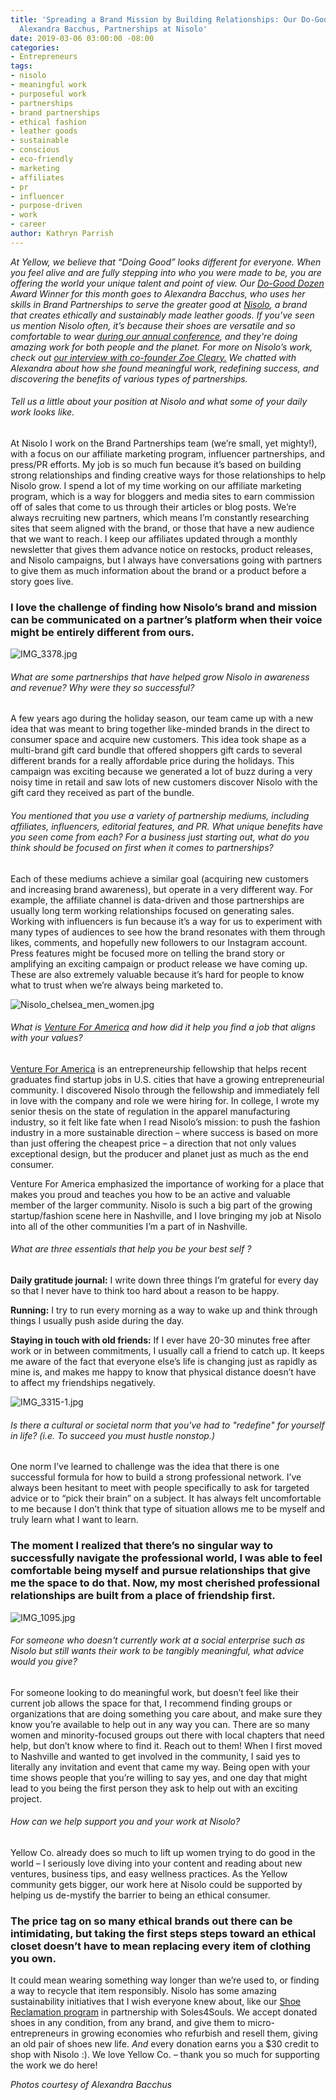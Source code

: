 ```yaml
---
title: 'Spreading a Brand Mission by Building Relationships: Our Do-Good Dozen Winner,
  Alexandra Bacchus, Partnerships at Nisolo'
date: 2019-03-06 03:00:00 -08:00
categories:
- Entrepreneurs
tags:
- nisolo
- meaningful work
- purposeful work
- partnerships
- brand partnerships
- ethical fashion
- leather goods
- sustainable
- conscious
- eco-friendly
- marketing
- affiliates
- pr
- influencer
- purpose-driven
- work
- career
author: Kathryn Parrish
---
```


_At Yellow, we believe that “Doing Good” looks different for everyone. When you feel alive and are fully stepping into who you were made to be, you are offering the world your unique talent and point of view. Our [Do-Good Dozen](https://yellowcollective.lpages.co/do-good-dozen/) Award Winner for this month goes to Alexandra Bacchus, who uses her skills in Brand Partnerships to serve the greater good at [Nisolo](https://nisolo.com/), a brand that creates ethically and sustainably made leather goods. If you’ve seen us mention Nisolo often, it’s because their shoes are versatile and so comfortable to wear [during our annual conference](https://www.instagram.com/p/BYSCHa3FThP/), and they're doing amazing work for both people and the planet. For more on Nisolo’s work, check out [our interview with co-founder Zoe Cleary.](https://yellowco.co/blog/2018/09/21/nisolo-shoes-saving-amazon-trees/) We chatted with Alexandra about how she found meaningful work, redefining success, and discovering the benefits of various types of partnerships._

###### Tell us a little about your position at Nisolo and what some of your daily work looks like.

At Nisolo I work on the Brand Partnerships team (we’re small, yet mighty!), with a focus on our affiliate marketing program, influencer partnerships, and press/PR efforts. My job is so much fun because it’s based on building strong relationships and finding creative ways for those relationships to help Nisolo grow. I spend a lot of my time working on our affiliate marketing program, which is a way for bloggers and media sites to earn commission off of sales that come to us through their articles or blog posts. We’re always recruiting new partners, which means I’m constantly researching sites that seem aligned with the brand, or those that have a new audience that we want to reach. I keep our affiliates updated through a monthly newsletter that gives them advance notice on restocks, product releases, and Nisolo campaigns, but I always have conversations going with partners to give them as much information about the brand or a product before a story goes live. 

### I love the challenge of finding how Nisolo’s brand and mission can be communicated on a partner’s platform when their voice might be entirely different from ours.

![IMG_3378.jpg](/uploads/IMG_3378.jpg)

###### What are some partnerships that have helped grow Nisolo in awareness and revenue? Why were they so successful? 

A few years ago during the holiday season, our team came up with a new idea that was meant to bring together like-minded brands in the direct to consumer space and acquire new customers. This idea took shape as a multi-brand gift card bundle that offered shoppers gift cards to several different brands for a really affordable price during the holidays. This campaign was exciting because we generated a lot of buzz during a very noisy time in retail and saw lots of new customers discover Nisolo with the gift card they received as part of the bundle.

###### You mentioned that you use a variety of partnership mediums, including affiliates, influencers, editorial features, and PR. What unique benefits have you seen come from each? For a business just starting out, what do you think should be focused on first when it comes to partnerships?

Each of these mediums achieve a similar goal (acquiring new customers and increasing brand awareness), but operate in a very different way. For example, the affiliate channel is data-driven and those partnerships are usually long term working relationships focused on generating sales. Working with influencers is fun because it’s a way for us to experiment with many types of audiences to see how the brand resonates with them through likes, comments, and hopefully new followers to our Instagram account. Press features might be focused more on telling the brand story or amplifying an exciting campaign or product release we have coming up. These are also extremely valuable because it’s hard for people to know what to trust when we’re always being marketed to.

![Nisolo_chelsea_men_women.jpg](/uploads/Nisolo_chelsea_men_women.jpg)

###### What is [Venture For America](https://ventureforamerica.org/) and how did it help you find a job that aligns with your values? 

[Venture For America](https://ventureforamerica.org/) is an entrepreneurship fellowship that helps recent graduates find startup jobs in U.S. cities that have a growing entrepreneurial community. I discovered Nisolo through the fellowship and immediately fell in love with the company and role we were hiring for. In college, I wrote my senior thesis on the state of regulation in the apparel manufacturing industry, so it felt like fate when I read Nisolo’s mission: to push the fashion industry in a more sustainable direction – where success is based on more than just offering the cheapest price – a direction that not only values exceptional design, but the producer and planet just as much as the end consumer.

Venture For America emphasized the importance of working for a place that makes you proud and teaches you how to be an active and valuable member of the larger community. Nisolo is such a big part of the growing startup/fashion scene here in Nashville, and I love bringing my job at Nisolo into all of the other communities I’m a part of in Nashville.

###### What are three essentials that help you be your best self ? 

**Daily gratitude journal:** I write down three things I’m grateful for every day so that I never have to think too hard about a reason to be happy.

**Running:** I try to run every morning as a way to wake up and think through things I usually push aside during the day.  

**Staying in touch with old friends:** If I ever have 20-30 minutes free after work or in between commitments, I usually call a friend to catch up. It keeps me aware of the fact that everyone else’s life is changing just as rapidly as mine is, and makes me happy to know that physical distance doesn’t have to affect my friendships negatively.

![IMG_3315-1.jpg](/uploads/IMG_3315-1.jpg)

###### Is there a cultural or societal norm that you've had to "redefine" for yourself in life? (i.e. To succeed you must hustle nonstop.)

One norm I’ve learned to challenge was the idea that there is one successful formula for how to build a strong professional network. I’ve always been hesitant to meet with people specifically to ask for targeted advice or to “pick their brain” on a subject. It has always felt uncomfortable to me because I don’t think that type of situation allows me to be myself and truly learn what I want to learn. 

### The moment I realized that there’s no singular way to successfully navigate the professional world, I was able to feel comfortable being myself and pursue relationships that give me the space to do that. Now, my most cherished professional relationships are built from a place of friendship first.

![IMG_1095.jpg](/uploads/IMG_1095.jpg)

###### For someone who doesn't currently work at a social enterprise such as Nisolo but still wants their work to be tangibly meaningful, what advice would you give? 

For someone looking to do meaningful work, but doesn’t feel like their current job allows the space for that, I recommend finding groups or organizations that are doing something you care about, and make sure they know you’re available to help out in any way you can. There are so many women and minority-focused groups out there with local chapters that need help, but don’t know where to find it. Reach out to them! When I first moved to Nashville and wanted to get involved in the community, I said yes to literally any invitation and event that came my way. Being open with your time shows people that you’re willing to say yes, and one day that might lead to you being the first person they ask to help out with an exciting project.   

###### How can we help support you and your work at Nisolo?

Yellow Co. already does so much to lift up women trying to do good in the world – I seriously love diving into your content and reading about new ventures, business tips, and easy wellness practices. As the Yellow community gets bigger, our work here at Nisolo could be supported by helping us de-mystify the barrier to being an ethical consumer. 

### The price tag on so many ethical brands out there can be intimidating, but taking the first steps steps toward an ethical closet doesn’t have to mean replacing every item of clothing you own. 

It could mean wearing something way longer than we’re used to, or finding a way to recycle that item responsibly. Nisolo has some amazing sustainability initiatives that I wish everyone knew about, like our [Shoe Reclamation program](https://nisolo.com/pages/shoe-reclamation-program) in partnership with Soles4Souls. We accept donated shoes in any condition, from any brand, and give them to micro-entrepreneurs in growing economies who refurbish and resell them, giving an old pair of shoes new life. _And_ every donation earns you a $30 credit to shop with Nisolo :). We love Yellow Co. – thank you so much for supporting the work we do here!

_Photos courtesy of Alexandra Bacchus_